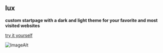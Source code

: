 ## lux

**custom startpage with a dark and light theme for your favorite and most visited websites**

[try it yourself](https://sadparadiseinhell.github.io/)

![ImageAlt](https://i.imgur.com/f1eoqBm.png)
